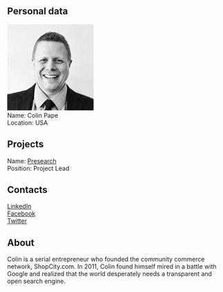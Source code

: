 ## Personal data
![Colin Pape photo](photo/colin_pape.jpg)  
Name:   Colin Pape  
Location: USA  
## Projects 
Name: [Presearch](../projects/presearch.md)  
Position: Project Lead   
## Contacts
[LinkedIn](https://www.linkedin.com/in/colinpape/)    
[Facebook](https://www.facebook.com/forbusiness)  
[Twitter](https://twitter.com/colinpape)  
## About
Colin is a serial entrepreneur who founded the community commerce network, ShopCity.com. In 2011, Colin found himself mired in a battle with Google and realized that the world desperately needs a transparent and open search engine.
